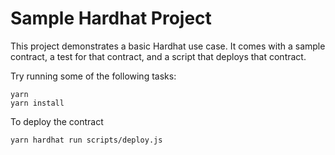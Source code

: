 # Sample Hardhat Project

This project demonstrates a basic Hardhat use case. It comes with a sample contract, a test for that contract, and a script that deploys that contract.

Try running some of the following tasks:

```shell
yarn 
yarn install
```
To deploy the contract
```
yarn hardhat run scripts/deploy.js 
```
